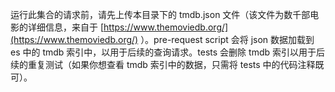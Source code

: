 运行此集合的请求前，请先上传本目录下的 tmdb.json 文件（该文件为数千部电影的详细信息，来自于 [https://www.themoviedb.org/](https://www.themoviedb.org/) ）。pre-request script 会将 json 数据加载到 es 中的 tmdb 索引中，以用于后续的查询请求。tests 会删除 tmdb 索引以用于后续的重复测试（如果你想查看 tmdb 索引中的数据，只需将 tests 中的代码注释既可）。

